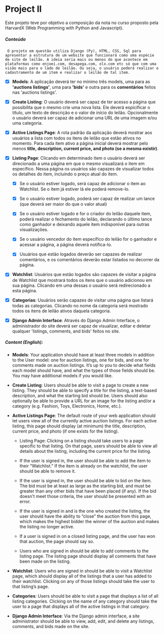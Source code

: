 # Project II

Este projeto teve por objetivo a composição da nota no curso proposto pela HarvardX (Web Programming with Python and Javascript).

##### Conteúdo

`` O projeto em questão utiliza Django (Py), HTML, CSS, Sql para apresentar a estrutura de um website que funcionará como uma espécie de site de leilão. A ideia seria mais ou menos do que acontece em plataformas como enjoei.com, desapega.com, olx.com etc só que com uma visão mais para o lado de leilão. Ou seja, o usuário poderá realizar o cadastramento de um item e realizar o leilão de tal item.``

* [x] **Models**: A aplicação deverá ter no mínimo três models, uma para as **'auctions listings'**, uma para **'bids'** e outra para os **comentários** feitos nas 'auctions listings'.

* [x] **Create Listing**: O usuário deverá ser capaz de ter acesso a página que possibilita que o mesmo crie uma nova lista. Ele deverá espicificar o título, um texto de descrição e o valor de início do leilão. Opcionalmente o usuário deverá ser capaz de adicionar uma URL de uma imagem e/ou uma categoria.

* [x] **Active Listings Page**: A rota padrão da aplicação deverá mostrar aos usuários a lista com todos os itens de leilão que estão ativos no momento. Para cada item ativo a página inicial deverá mostrar pelo menos **title, description, current price, and photo (se a mesma existir)**.

* [x] **Listing Page**: Clicando em determinado item o usuário deverá ser direcionado a uma página em que o mesmo visualizará o item em específico. Nessa página os usuários são capazes de visualizar todos os detalhes do item, incluindo o preço atual do item.

    * [x] Se o usuário estiver logado, será capaz de adicionar o item ao Watchlist. Se o item já estiver lá ele poderá remove-lo.

    * [x] Se o usuário estiver logado, poderá ser capaz de realizar um lance (que deverá ser maior do que o valor atual)

    * [x] Se o usuário estiver logado e for o criador do leilão daquele item, poderá realizar o fechamento do leilão, declarando o último lance como ganhador e deixando aquele item indisponível para outras visualizações.

    * [x] Se o usuário vencedor do item específico do leilão for o ganhador e acessar a página, a página deverá notifica-lo.

    * [x] Usuários que estão logados deverão ser capazes de realizar comentários, e os comentários deverão estar listados no decorrer da página.

* [x] **Watchlist**: Usuários que estão logados são capazes de visitar a página de Watchlist que mostrará todos os itens que o usuário adicionou em sua página. Clicando em uma dessas o usuário será redirecionado a esta página.

* [x] **Categorias**: Usuários serão capazes de visitar uma página que listará todas as categorias. Clicando no nome da categoria será mostrado todos os itens de leilão ativos daquela categoria.

* [x] **Django Admin Interface**: Através do Django Admin Interface, o administrador do site deverá ser capaz de visualizar, editar e deletar qualquer 'listings, comments, and bids' feitos no site.


##### Content (English): 

* **Models**: Your application should have at least three models in addition to the User model: one for auction listings, one for bids, and one for comments made on auction listings. It’s up to you to decide what fields each model should have, and what the types of those fields should be. You may have additional models if you would like.

* **Create Listing**: Users should be able to visit a page to create a new listing. They should be able to specify a title for the listing, a text-based description, and what the starting bid should be. Users should also optionally be able to provide a URL for an image for the listing and/or a category (e.g. Fashion, Toys, Electronics, Home, etc.).

* **Active Listings Page**: The default route of your web application should let users view all of the currently active auction listings. For each active listing, this page should display (at minimum) the title, description, current price, and photo (if one exists for the listing).

    *   Listing Page: Clicking on a listing should take users to a page specific to that listing. On that page, users should be able to view all details about the listing, including the current price for the listing.

    *   If the user is signed in, the user should be able to add the item to their “Watchlist.” If the item is already on the watchlist, the user should be able to remove it.

    *   If the user is signed in, the user should be able to bid on the item. The bid must be at least as large as the starting bid, and must be greater than any other bids that have been placed (if any). If the bid doesn’t meet those criteria, the user should be presented with an error.

    *   If the user is signed in and is the one who created the listing, the user should have the ability to “close” the auction from this page, which makes the highest bidder the winner of the auction and makes the listing no longer active.

    *   If a user is signed in on a closed listing page, and the user has won that auction, the page should say so.

    *   Users who are signed in should be able to add comments to the listing page. The listing page should display all comments that have been made on the listing.

* **Watchlist**: Users who are signed in should be able to visit a Watchlist page, which should display all of the listings that a user has added to their watchlist. Clicking on any of those listings should take the user to that listing’s page.

* **Categories**: Users should be able to visit a page that displays a list of all listing categories. Clicking on the name of any category should take the user to a page that displays all of the active listings in that category.

* **Django Admin Interface**: Via the Django admin interface, a site administrator should be able to view, add, edit, and delete any listings, comments, and bids made on the site.

